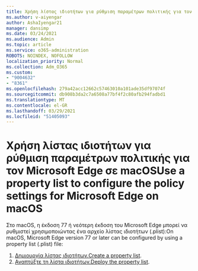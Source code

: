 ```yaml
---
title: Χρήση λίστας ιδιοτήτων για ρύθμιση παραμέτρων πολιτικής για τον Microsoft Edge σε macOS
ms.author: v-aiyengar
author: AshaIyengar21
manager: dansimp
ms.date: 03/24/2021
ms.audience: Admin
ms.topic: article
ms.service: o365-administration
ROBOTS: NOINDEX, NOFOLLOW
localization_priority: Normal
ms.collection: Adm_O365
ms.custom:
- "9004632"
- "8361"
ms.openlocfilehash: 279a42acc12662c57463010a101ade35df97074f
ms.sourcegitcommit: db908b3da2c7a6508a77bf4f2c80afb294fadbd1
ms.translationtype: MT
ms.contentlocale: el-GR
ms.lasthandoff: 03/29/2021
ms.locfileid: "51405093"
---
```

# <a name="use-a-property-list-to-configure-the-policy-settings-for-microsoft-edge-on-macos"></a><span data-ttu-id="e499d-102">Χρήση λίστας ιδιοτήτων για ρύθμιση παραμέτρων πολιτικής για τον Microsoft Edge σε macOS</span><span class="sxs-lookup"><span data-stu-id="e499d-102">Use a property list to configure the policy settings for Microsoft Edge on macOS</span></span>

<span data-ttu-id="e499d-103">Στο macOS, η έκδοση 77 ή νεότερη έκδοση του Microsoft Edge μπορεί να ρυθμιστεί χρησιμοποιώντας ένα αρχείο λίστας ιδιοτήτων (.plist):</span><span class="sxs-lookup"><span data-stu-id="e499d-103">On macOS, Microsoft Edge version 77 or later can be configured by using a property list (.plist) file:</span></span>

1. <span data-ttu-id="e499d-104">[Δημιουργία λίστας ιδιοτήτων.](https://go.microsoft.com/fwlink/?linkid=2134726)</span><span class="sxs-lookup"><span data-stu-id="e499d-104">[Create a property list](https://go.microsoft.com/fwlink/?linkid=2134726).</span></span>
1. <span data-ttu-id="e499d-105">[Αναπτύξτε τη λίστα ιδιοτήτων.](https://go.microsoft.com/fwlink/?linkid=2134727)</span><span class="sxs-lookup"><span data-stu-id="e499d-105">[Deploy the property list](https://go.microsoft.com/fwlink/?linkid=2134727).</span></span>
